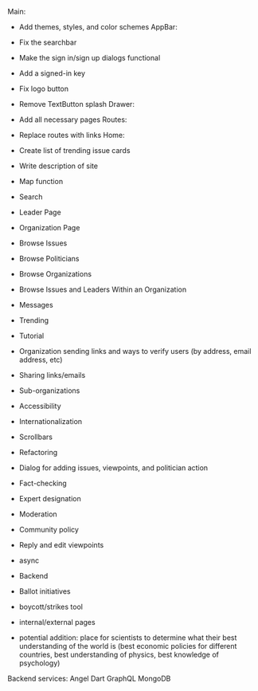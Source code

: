 Main:
- Add themes, styles, and color schemes
AppBar:
 - Fix the searchbar
 - Make the sign in/sign up dialogs functional
 - Add a signed-in key
 - Fix logo button
 - Remove TextButton splash
 Drawer:
 - Add all necessary pages
 Routes:
 - Replace routes with links
 Home:
 - Create list of trending issue cards
 - Write description of site

- Map function
- Search
- Leader Page
- Organization Page
- Browse Issues
- Browse Politicians
- Browse Organizations
- Browse Issues and Leaders Within an Organization
- Messages
- Trending
- Tutorial
- Organization sending links and ways to verify users (by address, email address, etc)
- Sharing links/emails
- Sub-organizations
- Accessibility
- Internationalization
- Scrollbars
- Refactoring
- Dialog for adding issues, viewpoints, and politician action
- Fact-checking
- Expert designation
- Moderation
- Community policy
- Reply and edit viewpoints
- async
- Backend
- Ballot initiatives
- boycott/strikes tool
- internal/external pages
- potential addition: place for scientists to determine what their best understanding of the world is (best economic policies for different countries, best understanding of physics, best knowledge of psychology)

Backend services:
Angel Dart
GraphQL
MongoDB
